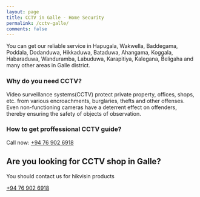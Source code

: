 ```yaml
---
layout: page
title: CCTV in Galle - Home Security
permalink: /cctv-galle/
comments: false
---
```


You can get our reliable service in Hapugala, Wakwella, Baddegama, Poddala, Dodanduwa, Hikkaduwa, Bataduwa, Ahangama, Koggala, Habaraduwa, Wanduramba, Labuduwa, Karapitiya, Kalegana, Beligaha and many other areas in Galle district.

### Why do you need CCTV?
Video surveillance systems(CCTV) protect private property, offices, shops, etc. from various encroachments, burglaries, thefts and other offenses. Even non-functioning cameras have a deterrent effect on offenders, thereby ensuring the safety of objects of observation.

### How to get proffessional CCTV guide?
Call now: <a href="tel:=+94769026918">+94 76 902 6918</a>

<section class="py-5 text-center container">
    <div class="row py-lg-5">
      <div class="col-lg-6 col-md-8 mx-auto">
        <h1 class="fw-light">Are you looking for CCTV shop in Galle?</h1>
        <p class="lead text-muted">You should contact us for hikvisin products</p>
        <p>
          <a href="tel:=+94769026918" class="btn btn-primary my-2">+94 76 902 6918</a>
        </p>
      </div>
    </div>
</section>